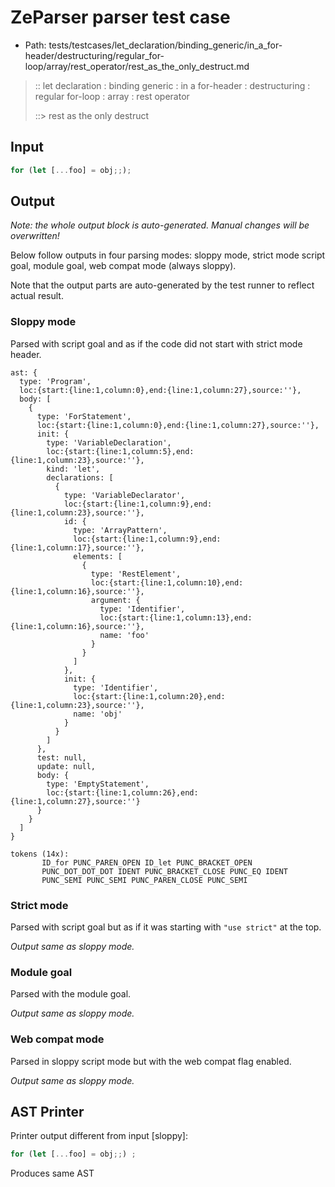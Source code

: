 # ZeParser parser test case

- Path: tests/testcases/let_declaration/binding_generic/in_a_for-header/destructuring/regular_for-loop/array/rest_operator/rest_as_the_only_destruct.md

> :: let declaration : binding generic : in a for-header : destructuring : regular for-loop : array : rest operator
>
> ::> rest as the only destruct

## Input

`````js
for (let [...foo] = obj;;);
`````

## Output

_Note: the whole output block is auto-generated. Manual changes will be overwritten!_

Below follow outputs in four parsing modes: sloppy mode, strict mode script goal, module goal, web compat mode (always sloppy).

Note that the output parts are auto-generated by the test runner to reflect actual result.

### Sloppy mode

Parsed with script goal and as if the code did not start with strict mode header.

`````
ast: {
  type: 'Program',
  loc:{start:{line:1,column:0},end:{line:1,column:27},source:''},
  body: [
    {
      type: 'ForStatement',
      loc:{start:{line:1,column:0},end:{line:1,column:27},source:''},
      init: {
        type: 'VariableDeclaration',
        loc:{start:{line:1,column:5},end:{line:1,column:23},source:''},
        kind: 'let',
        declarations: [
          {
            type: 'VariableDeclarator',
            loc:{start:{line:1,column:9},end:{line:1,column:23},source:''},
            id: {
              type: 'ArrayPattern',
              loc:{start:{line:1,column:9},end:{line:1,column:17},source:''},
              elements: [
                {
                  type: 'RestElement',
                  loc:{start:{line:1,column:10},end:{line:1,column:16},source:''},
                  argument: {
                    type: 'Identifier',
                    loc:{start:{line:1,column:13},end:{line:1,column:16},source:''},
                    name: 'foo'
                  }
                }
              ]
            },
            init: {
              type: 'Identifier',
              loc:{start:{line:1,column:20},end:{line:1,column:23},source:''},
              name: 'obj'
            }
          }
        ]
      },
      test: null,
      update: null,
      body: {
        type: 'EmptyStatement',
        loc:{start:{line:1,column:26},end:{line:1,column:27},source:''}
      }
    }
  ]
}

tokens (14x):
       ID_for PUNC_PAREN_OPEN ID_let PUNC_BRACKET_OPEN
       PUNC_DOT_DOT_DOT IDENT PUNC_BRACKET_CLOSE PUNC_EQ IDENT
       PUNC_SEMI PUNC_SEMI PUNC_PAREN_CLOSE PUNC_SEMI
`````

### Strict mode

Parsed with script goal but as if it was starting with `"use strict"` at the top.

_Output same as sloppy mode._

### Module goal

Parsed with the module goal.

_Output same as sloppy mode._

### Web compat mode

Parsed in sloppy script mode but with the web compat flag enabled.

_Output same as sloppy mode._

## AST Printer

Printer output different from input [sloppy]:

````js
for (let [...foo] = obj;;) ;
````

Produces same AST
